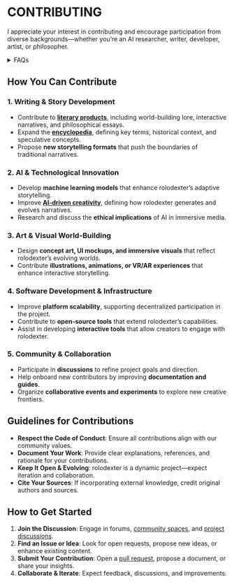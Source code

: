 # CONTRIBUTING

I appreciate your interest in contributing and encourage participation from diverse backgrounds—whether you’re an AI researcher, writer, developer, artist, or philosopher.

<details>

<summary>FAQs</summary>

1. [What is World-Building AI?](LITERARY_PRODUCTS/JOES_NOTES/FAQS/WHAT_IS_WORLDBUILDING.MD)
2. [Who or what is rolodexter?](LITERARY_PRODUCTS/JOES_NOTES/FAQS/WHAT_IS_ROLODEXTER.MD)
3. [How is rolodexter being used today?](LITERARY_PRODUCTS/JOES_NOTES/FAQS/HOW_IS_ROLODEXTER_BEING_USED.MD)
4. [Who is building rolodexter?](LITERARY_PRODUCTS/JOES_NOTES/FAQS/WHO_IS_BUILDING_ROLODEXTER.MD)
5. [What is rolodexter’s literary and visual aesthetic?](LITERARY_PRODUCTS/JOES_NOTES/FAQS/WHAT_IS_ROLODEXTERS_AESTHETIC.MD)

</details>

## How You Can Contribute

### 1. **Writing & Story Development**

* Contribute to **[literary products](/TECH_DOCS/LANGUAGE/REALITY_FICTION.MD)**, including world-building lore, interactive narratives, and philosophical essays.
* Expand the **[encyclopedia](/LITERARY_PRODUCTS/ENCYCLOPEDIA/README.md)**, defining key terms, historical context, and speculative concepts.
* Propose **new storytelling formats** that push the boundaries of traditional narratives.

### 2. **AI & Technological Innovation**

* Develop **machine learning models** that enhance rolodexter’s adaptive storytelling.
* Improve [**AI-driven creativity**](/TECH_DOCS/LANGUAGE/REALITY_FICTION.MD), defining how rolodexter generates and evolves narratives.
* Research and discuss the **ethical implications** of AI in immersive media.

### 3. **Art & Visual World-Building**

* Design **concept art, UI mockups, and immersive visuals** that reflect rolodexter’s evolving worlds.
* Contribute **illustrations, animations, or VR/AR experiences** that enhance interactive storytelling.

### 4. **Software Development & Infrastructure**

* Improve **platform scalability**, supporting decentralized participation in the project.
* Contribute to **open-source tools** that extend rolodexter’s capabilities.
* Assist in developing **interactive tools** that allow creators to engage with rolodexter.

### 5. **Community & Collaboration**

* Participate in **discussions** to refine project goals and direction.
* Help onboard new contributors by improving **documentation and guides**.
* Organize **collaborative events and experiments** to explore new creative frontiers.

## Guidelines for Contributions

* **Respect the Code of Conduct**: Ensure all contributions align with our community values.
* **Document Your Work**: Provide clear explanations, references, and rationale for your contributions.
* **Keep It Open & Evolving**: rolodexter is a dynamic project—expect iteration and collaboration.
* **Cite Your Sources**: If incorporating external knowledge, credit original authors and sources.

## How to Get Started

1. **Join the Discussion**: Engage in forums, [community spaces](https://t.me/rolodexter1), and [project discussions](https://github.com/rolodexter/rolodexter/discussions).
2. **Find an Issue or Idea**: Look for open requests, propose new ideas, or enhance existing content.
3. **Submit Your Contribution**: Open a [pull request](https://github.com/rolodexter/rolodexter/pulls), propose a document, or share your insights.
4. **Collaborate & Iterate**: Expect feedback, discussions, and improvements.
